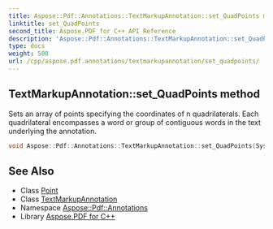 ```yaml
---
title: Aspose::Pdf::Annotations::TextMarkupAnnotation::set_QuadPoints method
linktitle: set_QuadPoints
second_title: Aspose.PDF for C++ API Reference
description: 'Aspose::Pdf::Annotations::TextMarkupAnnotation::set_QuadPoints method. Sets an array of points specifying the coordinates of n quadrilaterals. Each quadrilateral encompasses a word or group of contiguous words in the text underlying the annotation in C++.'
type: docs
weight: 500
url: /cpp/aspose.pdf.annotations/textmarkupannotation/set_quadpoints/
---
```

## TextMarkupAnnotation::set_QuadPoints method


Sets an array of points specifying the coordinates of n quadrilaterals. Each quadrilateral encompasses a word or group of contiguous words in the text underlying the annotation.

```cpp
void Aspose::Pdf::Annotations::TextMarkupAnnotation::set_QuadPoints(System::ArrayPtr<System::SharedPtr<Point>> value)
```

## See Also

* Class [Point](../../../aspose.pdf/point/)
* Class [TextMarkupAnnotation](../)
* Namespace [Aspose::Pdf::Annotations](../../)
* Library [Aspose.PDF for C++](../../../)
